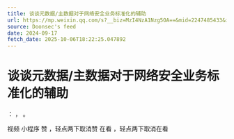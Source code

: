 ```yaml
---
title: 谈谈元数据/主数据对于网络安全业务标准化的辅助
url: https://mp.weixin.qq.com/s?__biz=MzI4NzA1Nzg5OA==&mid=2247485433&idx=2&sn=5be00ec1978b4a3581f7d5cfc005f192
source: Doonsec's feed
date: 2024-09-17
fetch_date: 2025-10-06T18:22:25.047892
---
```


# 谈谈元数据/主数据对于网络安全业务标准化的辅助

：
，
。

视频
小程序
赞
，轻点两下取消赞
在看
，轻点两下取消在看